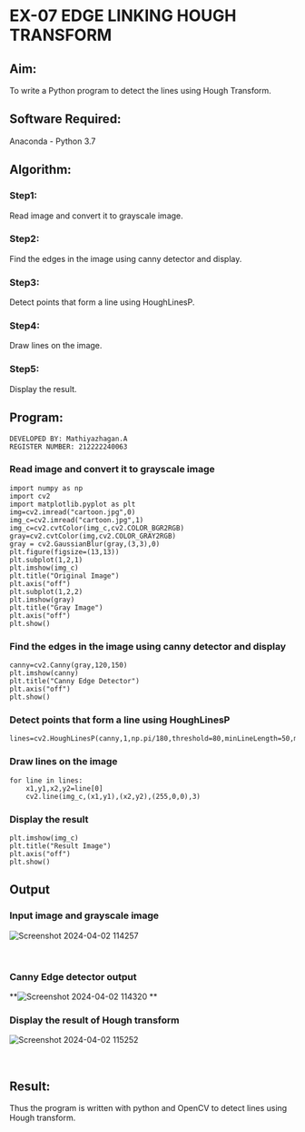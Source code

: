# EX-07 EDGE LINKING HOUGH TRANSFORM
## Aim:
To write a Python program to detect the lines using Hough Transform.

## Software Required:
Anaconda - Python 3.7

## Algorithm:
### Step1:
Read image and convert it to grayscale image.

### Step2:
Find the edges in the image using canny detector and display.

### Step3:
Detect points that form a line using HoughLinesP.

### Step4:
Draw lines on the image.

### Step5:
Display the result.

## Program:
```
DEVELOPED BY: Mathiyazhagan.A
REGISTER NUMBER: 212222240063
```

### Read image and convert it to grayscale image
```
import numpy as np
import cv2
import matplotlib.pyplot as plt
img=cv2.imread("cartoon.jpg",0)
img_c=cv2.imread("cartoon.jpg",1)
img_c=cv2.cvtColor(img_c,cv2.COLOR_BGR2RGB)
gray=cv2.cvtColor(img,cv2.COLOR_GRAY2RGB)
gray = cv2.GaussianBlur(gray,(3,3),0)
plt.figure(figsize=(13,13))
plt.subplot(1,2,1)
plt.imshow(img_c)
plt.title("Original Image")
plt.axis("off")
plt.subplot(1,2,2)
plt.imshow(gray)
plt.title("Gray Image")
plt.axis("off")
plt.show()
```
### Find the edges in the image using canny detector and display
```
canny=cv2.Canny(gray,120,150)
plt.imshow(canny)
plt.title("Canny Edge Detector")
plt.axis("off")
plt.show()
```
### Detect points that form a line using HoughLinesP
```
lines=cv2.HoughLinesP(canny,1,np.pi/180,threshold=80,minLineLength=50,maxLineGap=250)
```
### Draw lines on the image
```
for line in lines:
    x1,y1,x2,y2=line[0]
    cv2.line(img_c,(x1,y1),(x2,y2),(255,0,0),3)
```
### Display the result
```
plt.imshow(img_c)
plt.title("Result Image")
plt.axis("off")
plt.show()
```
## Output

### Input image and grayscale image
![Screenshot 2024-04-02 114257](https://github.com/Mathiofficial/Edge-Linking-using-Hough-Transformm/assets/118787327/506360ea-a0e6-4752-8a51-33da74edac1c)

<br>

### Canny Edge detector output
**![Screenshot 2024-04-02 114320](https://github.com/Mathiofficial/Edge-Linking-using-Hough-Transformm/assets/118787327/0405b5ae-7dc2-4445-9524-2406fe03b154)
**
<br>

### Display the result of Hough transform
![Screenshot 2024-04-02 115252](https://github.com/Mathiofficial/Edge-Linking-using-Hough-Transformm/assets/118787327/a9876c5d-7597-481f-b1cf-3d86ffa1c9f9)

<br>

## Result:
Thus the program is written with python and OpenCV to detect lines using Hough transform. 
